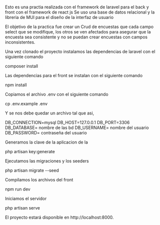Esto es una practia realizada con el framework de laravel para el back y front con el framework de react js
Se uso una base de datos relacional y la libreria de MUI para el diseño de la interfaz de usuario

El objetivo de la practica fue crear un Crud de encuestas que cada campo select que se modifique, los otros se ven afectados para asegurar que la encuesta sea consistente y no se puedan crear encuestas con campos inconsistentes.

Una vez clonado el proyecto instalamos las dependencias de laravel con el siguiente comando 

composer install 

Las dependencias para el front se instalan con el siguiente comando

npm install

Copiamos el archivo .env con el siguiente comando

cp .env.example .env

Y se nos debe quedar un archivo tal que asi,

DB_CONNECTION=mysql
DB_HOST=127.0.0.1
DB_PORT=3306
DB_DATABASE= nombre de las bd
DB_USERNAME= nombre del usuario 
DB_PASSWORD= contraseña del usuario

Generamos la clave de la aplicacion de la

php artisan key:generate

Ejecutamos las migraciones y los seeders 

php artisan migrate --seed

Compilamos los archivos del front

npm run dev

Iniciamos el servidor 

php artisan serve

El proyecto estará disponible en http://localhost:8000.